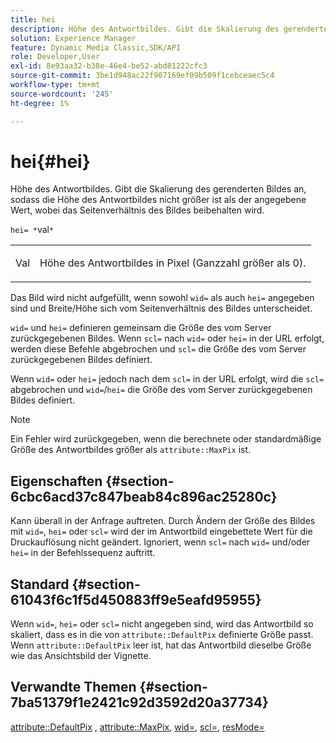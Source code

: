 ```yaml
---
title: hei
description: Höhe des Antwortbildes. Gibt die Skalierung des gerenderten Bildes an, sodass die Höhe des Antwortbildes nicht größer ist als der angegebene Wert, wobei das Seitenverhältnis des Bildes beibehalten wird.
solution: Experience Manager
feature: Dynamic Media Classic,SDK/API
role: Developer,User
exl-id: 8e93aa32-b38e-46e4-be52-abd81222cfc3
source-git-commit: 3be1d948ac22f907169ef09b509f1cebceaec5c4
workflow-type: tm+mt
source-wordcount: '245'
ht-degree: 1%

---
```


# hei{#hei}

Höhe des Antwortbildes. Gibt die Skalierung des gerenderten Bildes an, sodass die Höhe des Antwortbildes nicht größer ist als der angegebene Wert, wobei das Seitenverhältnis des Bildes beibehalten wird.

`hei= *`val`*`

<table id="simpletable_C3A31CA539DC4D9F8BE50290D1AFA5CA"> 
 <tr class="strow"> 
  <td class="stentry"> <p><span class="codeph"> <span class="varname"> Val</span> </span> </p></td> 
  <td class="stentry"> <p>Höhe des Antwortbildes in Pixel (Ganzzahl größer als 0). </p></td> 
 </tr> 
</table>

Das Bild wird nicht aufgefüllt, wenn sowohl `wid=` als auch `hei=` angegeben sind und Breite/Höhe sich vom Seitenverhältnis des Bildes unterscheidet.

`wid=` und `hei=` definieren gemeinsam die Größe des vom Server zurückgegebenen Bildes. Wenn `scl=` nach `wid=` oder `hei=` in der URL erfolgt, werden diese Befehle abgebrochen und `scl=` die Größe des vom Server zurückgegebenen Bildes definiert.

Wenn `wid=` oder `hei=` jedoch nach dem `scl=` in der URL erfolgt, wird die `scl=` abgebrochen und `wid=`/`hei=` die Größe des vom Server zurückgegebenen Bildes definiert.

>[!NOTE]
>
>Ein Fehler wird zurückgegeben, wenn die berechnete oder standardmäßige Größe des Antwortbildes größer als `attribute::MaxPix` ist.

## Eigenschaften {#section-6cbc6acd37c847beab84c896ac25280c}

Kann überall in der Anfrage auftreten. Durch Ändern der Größe des Bildes mit `wid=`, `hei=` oder `scl=` wird der im Antwortbild eingebettete Wert für die Druckauflösung nicht geändert. Ignoriert, wenn `scl=` nach `wid=` und/oder `hei=` in der Befehlssequenz auftritt.

## Standard {#section-61043f6c1f5d450883ff9e5eafd95955}

Wenn `wid=`, `hei=` oder `scl=` nicht angegeben sind, wird das Antwortbild so skaliert, dass es in die von `attribute::DefaultPix` definierte Größe passt. Wenn `attribute::DefaultPix` leer ist, hat das Antwortbild dieselbe Größe wie das Ansichtsbild der Vignette.

## Verwandte Themen {#section-7ba51379f1e2421c92d3592d20a37734}

[attribute::DefaultPix](../../../../../ir-api/material-cat/image-rendering-api-ref/c-ir-material-catalog/c-ir-attributes-reference/r-ir-defaultpix.md#reference-102c98f9b5d24d2aaaeb756653fb0e6f) , [attribute::MaxPix](../../../../../ir-api/material-cat/image-rendering-api-ref/c-ir-material-catalog/c-ir-attributes-reference/r-ir-maxpix.md#reference-569f186bbc2840a6bd3cffa8ff3e7657), [wid=](../../../../../ir-api/http-protocol/image-rendering-api-ref/c-ir-http-protocol-ref/c-ir-http-protocol-command-reference/r-ir-wid.md#reference-b7e691b0624941168c94b2749ae233ec), [scl=](../../../../../ir-api/http-protocol/image-rendering-api-ref/c-ir-http-protocol-ref/c-ir-http-protocol-command-reference/r-ir-scl.md#reference-b14b51a6cbe34f0bba42880540592f29), [resMode=](../../../../../ir-api/http-protocol/image-rendering-api-ref/c-ir-http-protocol-ref/c-ir-http-protocol-command-reference/r-ir-http-resmode.md#reference-851a5b636f8948cfb11456c9b7dab0d3)
